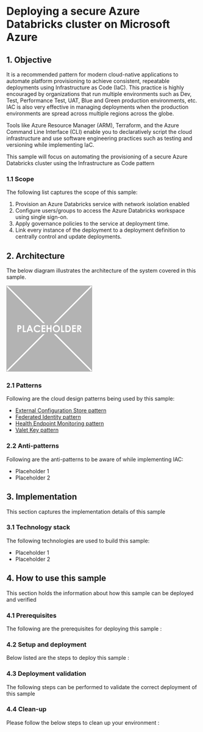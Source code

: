 # Deploying a secure Azure Databricks cluster on Microsoft Azure

## 1. Objective

It is a recommended pattern for modern cloud-native applications to automate platform provisioning to achieve consistent, repeatable deployments using Infrastructure as Code (IaC). This practice is highly encouraged by organizations that run multiple environments such as Dev, Test, Performance Test, UAT, Blue and Green production environments, etc. IAC is also very effective in managing deployments when the production environments are spread across multiple regions across the globe.

Tools like Azure Resource Manager (ARM), Terraform, and the Azure Command Line Interface (CLI) enable you to declaratively script the cloud infrastructure and use software engineering practices such as testing and versioning while implementing IaC.

This sample will focus on automating the provisioning of a secure Azure Databricks cluster using the Infrastructure as Code pattern

### 1.1 Scope

The following list captures the scope of this sample:

1. Provision an Azure Databricks service with network isolation enabled
1. Configure users/groups to access the Azure Databricks workspace using single sign-on.
1. Apply governance policies to the service at deployment time.
1. Link every instance of the deployment to a deployment definition to centrally control and update deployments.

## 2. Architecture

The below diagram illustrates the architecture of the system covered in this sample.

![alt text](../Common_Assets/Images/IAC_Architecture.png "Logo Title Text 1")

### 2.1 Patterns

Following are the cloud design patterns being used by this sample:

* [External Configuration Store pattern](https://docs.microsoft.com/en-us/azure/architecture/patterns/external-configuration-store)
* [Federated Identity pattern](https://docs.microsoft.com/en-us/azure/architecture/patterns/federated-identity)
* [Health Endpoint Monitoring pattern](https://docs.microsoft.com/en-us/azure/architecture/patterns/health-endpoint-monitoring)
* [Valet Key pattern](https://docs.microsoft.com/en-us/azure/architecture/patterns/valet-key)

### 2.2 Anti-patterns

Following are the anti-patterns to be aware of while implementing IAC:

* Placeholder 1
* Placeholder 2

## 3. Implementation

This section captures the implementation details of this sample

### 3.1 Technology stack

The following technologies are used to build this sample:

* Placeholder 1
* Placeholder 2

## 4. How to use this sample

This section holds the information about how this sample can be deployed and verified

### 4.1 Prerequisites

The following are the prerequisites for deploying this sample :

### 4.2 Setup and deployment

Below listed are the steps to deploy this sample :

### 4.3 Deployment validation

The following steps can be performed to validate the correct deployment of this sample

### 4.4 Clean-up

Please follow the below steps to clean up your environment :
